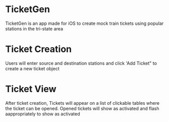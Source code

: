 # TicketGen

TicketGen is an app made for iOS to create mock train tickets using popular stations in the tri-state area


# Ticket Creation

Users will enter source and destination stations and click 'Add Ticket" to create a new ticket object


# Ticket View

After ticket creation, Tickets will appear on a list of clickable tables where the ticket can be opened. 
Opened tickets will show as activated and flash aappropriately to show as activated

